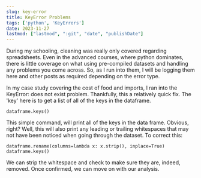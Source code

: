```yaml
---
slug: key-error
title: KeyError Problems
tags: ['python', 'KeyErrors']
date: 2023-11-27
lastmod: ["lastmod", ":git", "date", "publishDate"]
---
```


During my schooling, cleaning was really only covered regarding spreadsheets. Even in the advanced courses, where python dominates, there is little coverage on what using pre-compiled datasets and handling any problems you come across. So, as I run into them, I will be logging them here and other posts as required depending on the error type.

<!--more-->

In my case study covering the cost of food and imports, I ran into the KeyError: <key> does not exist problem. Thankfully, this a relatively quick fix. The 'key' here is to get a list of all of the keys in the dataframe.

```
dataframe.keys()
```
This simple command, will print all of the keys in the data frame. Obvious, right? Well, this will also print any leading or trailing whitespaces that may not have been noticed when going through the dataset. To correct this:
```
dataframe.rename(columns=lambda x: x.strip(), inplace=True)
dataframe.keys()
```
We can strip the whitespace and check to make sure they are, indeed, removed.
Once confirmed, we can move on with our analysis.
